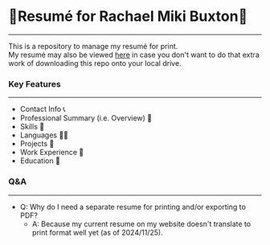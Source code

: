 # 📃Resumé for Rachael Miki Buxton📃

---

This is a repository to manage my resumé for print.  
My resumé may also be viewed [here](https://www.raemibux.dev/about/resume) in case you don't want to do that extra work of downloading this repo onto your local drive.

### Key Features

---

- Contact Info 📞
- Professional Summary (i.e. Overview) 📜
- Skills 🍳
- Languages 👩‍💻
- Projects 💼
- Work Experience 🏢
- Education 🏫

### Q&A

---

- Q: Why do I need a separate resume for printing and/or exporting to PDF?
  - A: Because my current resume on my website doesn't translate to print format well yet (as of 2024/11/25).
